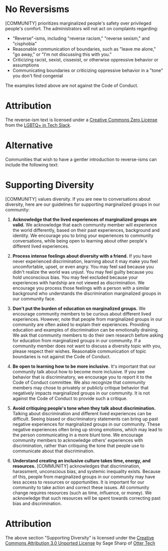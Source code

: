 # No Reversisms

[COMMUNITY] prioritizes marginalized people's safety over privileged people's comfort. The administrators will not act on complaints regarding:

 * "Reverse"-isms, including "reverse racism," "reverse sexism," and "cisphobia"
 * Reasonable communication of boundaries, such as "leave me alone," "go away," or "I'm not discussing this with you."
 * Criticizing racist, sexist, cissexist, or otherwise oppressive behavior or assumptions
 * Communicating boundaries or criticizing oppressive behavior in a "tone" you don't find congenial

The examples listed above are not against the Code of Conduct.

# Attribution

The reverse-ism text is licensed under a [Creative Commons Zero License](https://creativecommons.org/publicdomain/zero/1.0/) from the [LGBTQ+ in Tech Slack](https://lgbtq.technology/coc.html).

# Alternative

Communities that wish to have a gentler introduction to reverse-isms can include the following text:

# Supporting Diversity

[COMMUNITY] values diversity. If you are new to conversations about diversity, here are our guidelines for supporting marginalized groups in our community:

1. **Acknowledge that the lived experiences of marginalized groups are valid.** We acknowledge that each community member will experience the world differently, based on their past experiences, background and identity. We encourage you to bring your experiences to community conversations, while being open to learning about other people's different lived experiences.

2. **Process intense feelings about diversity with a friend.** If you have never experienced discrimination, learning about it may make you feel uncomfortable, upset, or even angry. You may feel sad because you didn't realize the world was unjust. You may feel guilty because you hold unconscious bias. You may feel excluded because your experiences with hardship are not viewed as discrimination. We encourage you process those feelings with a person with a similar background who understands the discrimination marginalized groups in our community face.

3. **Don't put the burden of education on marginalized groups.** We encourage community members to be curious about different lived experiences. However, note that people from marginalized groups in our community are often asked to explain their experiences. Providing education and examples of discrimination can be emotionally draining. We ask that community members to do their own research before asking for education from marginalized groups in our community. If a community member does not want to discuss a diversity topic with you, please respect their wishes. Reasonable communication of topic boundaries is not against the Code of Conduct.

4. **Be open to learning how to be more inclusive.** It's important that our community talk about how to become more inclusive. If you see behavior that is discriminatory, we encourage you to report it to the Code of Conduct committee. We also recognize that community members may chose to privately or publicly critique behavior that negatively impacts marginalized groups in our community. It is not against the Code of Conduct to provide such a critique.

5. **Avoid critiquing people's tone when they talk about discrimination.** Talking about discrimination and different lived experiences can be difficult. Seeing biased or discriminatory statements can bring up past negative experiences for marginalized groups in our community. These negative experiences often bring up strong emotions, which may lead to the person communicating in a more blunt tone. We encourage community members to acknowledge others' experiences with discrimination, rather than critiquing the tone that people use to communicate about that discrimination.

6. **Understand creating an inclusive culture takes time, energy, and resources.** [COMMUNITY] acknowledges that discrimination, harassment, unconscious bias, and systemic inequality exists. Because of this, people from marginalized groups in our community may have less access to resources or opportunities. It is important for our community to take action and correct these issues. All community change requires resources (such as time, influence, or money). We acknowledge that such resources will be spent towards correcting past bias and discrimination.

# Attribution

The above section "Supporting Diversity" is licensed under the [Creative Commons Attribution 3.0 Unported License](https://creativecommons.org/licenses/by/3.0/) by Sage Sharp of [Otter Tech](https://otter.technology/code-of-conduct-training/)
